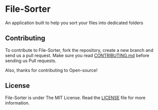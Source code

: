 # File-Sorter

An application built to help you sort your files into dedicated folders


## Contributing 

To contribute to File-Sorter, fork the repository, create a new branch and send us a pull request. Make sure you read [CONTRIBUTING.md](https://github.com/SVijayB/File-Sorter/blob/master/.github/CONTRIBUTING.md) before sending us Pull requests. 

Also, thanks for contributing to Open-source!

## License 

File-Sorter is under The MIT License. Read the [LICENSE](https://github.com/SVijayB/File-Sorter/blob/master/LICENSE) file for more information.